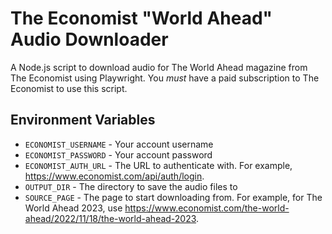 # The Economist "World Ahead" Audio Downloader

A Node.js script to download audio for The World Ahead magazine from The Economist using Playwright. You _must_ have a paid subscription to The Economist to use this script.

## Environment Variables

- `ECONOMIST_USERNAME` - Your account username
- `ECONOMIST_PASSWORD` - Your account password
- `ECONOMIST_AUTH_URL` - The URL to authenticate with. For example, <https://www.economist.com/api/auth/login>.
- `OUTPUT_DIR` - The directory to save the audio files to
- `SOURCE_PAGE` - The page to start downloading from. For example, for The World Ahead 2023, use <https://www.economist.com/the-world-ahead/2022/11/18/the-world-ahead-2023>.
